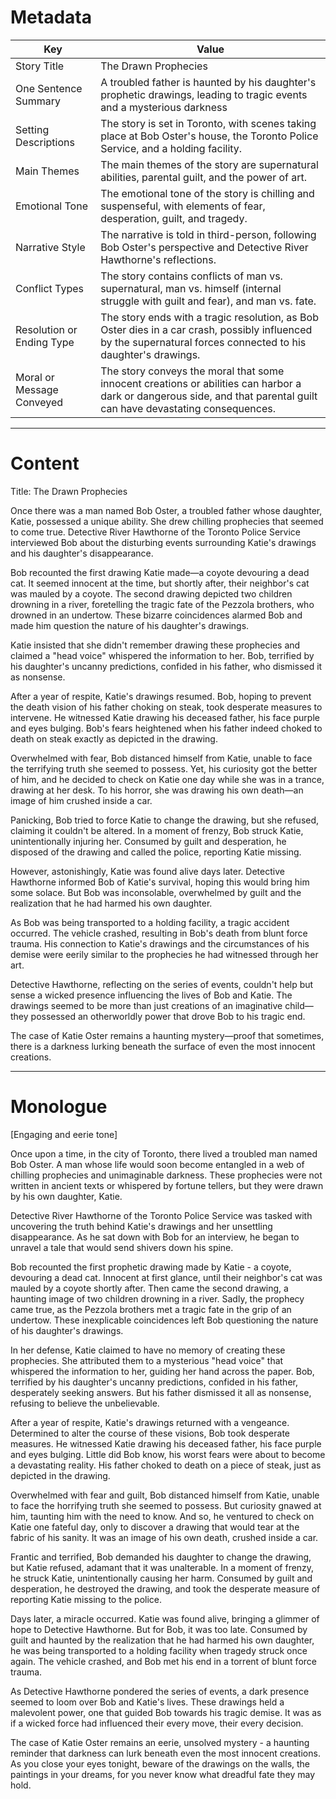 
# Metadata

| Key                       | Value |
|---------------------------|-------|
| Story Title | The Drawn Prophecies |
| One Sentence Summary | A troubled father is haunted by his daughter's prophetic drawings, leading to tragic events and a mysterious darkness |
| Setting Descriptions | The story is set in Toronto, with scenes taking place at Bob Oster's house, the Toronto Police Service, and a holding facility. |
| Main Themes | The main themes of the story are supernatural abilities, parental guilt, and the power of art. |
| Emotional Tone | The emotional tone of the story is chilling and suspenseful, with elements of fear, desperation, guilt, and tragedy. |
| Narrative Style | The narrative is told in third-person, following Bob Oster's perspective and Detective River Hawthorne's reflections. |
| Conflict Types | The story contains conflicts of man vs. supernatural, man vs. himself (internal struggle with guilt and fear), and man vs. fate. |
| Resolution or Ending Type | The story ends with a tragic resolution, as Bob Oster dies in a car crash, possibly influenced by the supernatural forces connected to his daughter's drawings. |
| Moral or Message Conveyed | The story conveys the moral that some innocent creations or abilities can harbor a dark or dangerous side, and that parental guilt can have devastating consequences. |



---

# Content
Title: The Drawn Prophecies

Once there was a man named Bob Oster, a troubled father whose daughter, Katie, possessed a unique ability. She drew chilling prophecies that seemed to come true. Detective River Hawthorne of the Toronto Police Service interviewed Bob about the disturbing events surrounding Katie's drawings and his daughter's disappearance.

Bob recounted the first drawing Katie made—a coyote devouring a dead cat. It seemed innocent at the time, but shortly after, their neighbor's cat was mauled by a coyote. The second drawing depicted two children drowning in a river, foretelling the tragic fate of the Pezzola brothers, who drowned in an undertow. These bizarre coincidences alarmed Bob and made him question the nature of his daughter's drawings.

Katie insisted that she didn't remember drawing these prophecies and claimed a "head voice" whispered the information to her. Bob, terrified by his daughter's uncanny predictions, confided in his father, who dismissed it as nonsense.

After a year of respite, Katie's drawings resumed. Bob, hoping to prevent the death vision of his father choking on steak, took desperate measures to intervene. He witnessed Katie drawing his deceased father, his face purple and eyes bulging. Bob's fears heightened when his father indeed choked to death on steak exactly as depicted in the drawing.

Overwhelmed with fear, Bob distanced himself from Katie, unable to face the terrifying truth she seemed to possess. Yet, his curiosity got the better of him, and he decided to check on Katie one day while she was in a trance, drawing at her desk. To his horror, she was drawing his own death—an image of him crushed inside a car.

Panicking, Bob tried to force Katie to change the drawing, but she refused, claiming it couldn't be altered. In a moment of frenzy, Bob struck Katie, unintentionally injuring her. Consumed by guilt and desperation, he disposed of the drawing and called the police, reporting Katie missing.

However, astonishingly, Katie was found alive days later. Detective Hawthorne informed Bob of Katie's survival, hoping this would bring him some solace. But Bob was inconsolable, overwhelmed by guilt and the realization that he had harmed his own daughter.

As Bob was being transported to a holding facility, a tragic accident occurred. The vehicle crashed, resulting in Bob's death from blunt force trauma. His connection to Katie's drawings and the circumstances of his demise were eerily similar to the prophecies he had witnessed through her art.

Detective Hawthorne, reflecting on the series of events, couldn't help but sense a wicked presence influencing the lives of Bob and Katie. The drawings seemed to be more than just creations of an imaginative child—they possessed an otherworldly power that drove Bob to his tragic end.

The case of Katie Oster remains a haunting mystery—proof that sometimes, there is a darkness lurking beneath the surface of even the most innocent creations.

---

# Monologue
[Engaging and eerie tone]

Once upon a time, in the city of Toronto, there lived a troubled man named Bob Oster. A man whose life would soon become entangled in a web of chilling prophecies and unimaginable darkness. These prophecies were not written in ancient texts or whispered by fortune tellers, but they were drawn by his own daughter, Katie.

Detective River Hawthorne of the Toronto Police Service was tasked with uncovering the truth behind Katie's drawings and her unsettling disappearance. As he sat down with Bob for an interview, he began to unravel a tale that would send shivers down his spine.

Bob recounted the first prophetic drawing made by Katie - a coyote, devouring a dead cat. Innocent at first glance, until their neighbor's cat was mauled by a coyote shortly after. Then came the second drawing, a haunting image of two children drowning in a river. Sadly, the prophecy came true, as the Pezzola brothers met a tragic fate in the grip of an undertow. These inexplicable coincidences left Bob questioning the nature of his daughter's drawings.

In her defense, Katie claimed to have no memory of creating these prophecies. She attributed them to a mysterious "head voice" that whispered the information to her, guiding her hand across the paper. Bob, terrified by his daughter's uncanny predictions, confided in his father, desperately seeking answers. But his father dismissed it all as nonsense, refusing to believe the unbelievable.

After a year of respite, Katie's drawings returned with a vengeance. Determined to alter the course of these visions, Bob took desperate measures. He witnessed Katie drawing his deceased father, his face purple and eyes bulging. Little did Bob know, his worst fears were about to become a devastating reality. His father choked to death on a piece of steak, just as depicted in the drawing.

Overwhelmed with fear and guilt, Bob distanced himself from Katie, unable to face the horrifying truth she seemed to possess. But curiosity gnawed at him, taunting him with the need to know. And so, he ventured to check on Katie one fateful day, only to discover a drawing that would tear at the fabric of his sanity. It was an image of his own death, crushed inside a car.

Frantic and terrified, Bob demanded his daughter to change the drawing, but Katie refused, adamant that it was unalterable. In a moment of frenzy, he struck Katie, unintentionally causing her harm. Consumed by guilt and desperation, he destroyed the drawing, and took the desperate measure of reporting Katie missing to the police.

Days later, a miracle occurred. Katie was found alive, bringing a glimmer of hope to Detective Hawthorne. But for Bob, it was too late. Consumed by guilt and haunted by the realization that he had harmed his own daughter, he was being transported to a holding facility when tragedy struck once again. The vehicle crashed, and Bob met his end in a torrent of blunt force trauma.

As Detective Hawthorne pondered the series of events, a dark presence seemed to loom over Bob and Katie's lives. These drawings held a malevolent power, one that guided Bob towards his tragic demise. It was as if a wicked force had influenced their every move, their every decision.

The case of Katie Oster remains an eerie, unsolved mystery - a haunting reminder that darkness can lurk beneath even the most innocent creations. As you close your eyes tonight, beware of the drawings on the walls, the paintings in your dreams, for you never know what dreadful fate they may hold.
